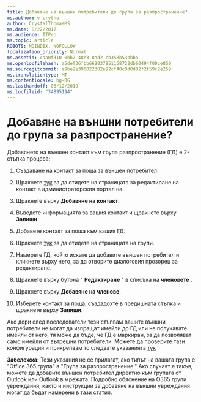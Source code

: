 ```yaml
---
title: Добавяне на външни потребители до група за разпространение?
ms.author: v-crytho
author: CrystalThomasMS
ms.date: 8/22/2017
ms.audience: ITPro
ms.topic: article
ROBOTS: NOINDEX, NOFOLLOW
localization_priority: Normal
ms.assetid: caa0f310-0bb7-48e3-8ad2-cb358b53bbba
ms.openlocfilehash: a5def36fbb662037851158722db60494f00ce850
ms.sourcegitcommit: a9be2e396022382e92cf40c0d0d82f2f59c2e259
ms.translationtype: MT
ms.contentlocale: bg-BG
ms.lasthandoff: 06/12/2019
ms.locfileid: "34895194"
---
```

# <a name="adding-external-users-to-a-distribution-group"></a>Добавяне на външни потребители до група за разпространение?

Добавянето на външен контакт към група разпространение (ГД) е 2-стъпка процеса:
  
1. Създаване на контакт за поща за външен потребител:
    
1. Щракнете [тук](https://admin.microsoft.com/adminportal/home#/Contact) за да отидете на страницата за редактиране на контакт в администраторския портал на. 
    
2. Щракнете върху **Добавяне на контакт**.
    
3. Въведете информацията за вашия контакт и щракнете върху **Запиши**.
    
2. Добавете контакт за поща към вашия ГД:
    
1. Щракнете [тук](https://admin.microsoft.com/adminportal/home#/groups) за да отидете на страницата на групи. 
    
2. Намерете ГД, който искате да добавите външен потребител и кликнете върху него, за да отворите диалоговия прозорец за редактиране.
    
3. Щракнете върху бутона " **Редактиране** " в списъка на **членовете** . 
    
4. Щракнете върху **Добавяне на членове**.
    
5. Изберете контакт за поща, създадохте в предишната стъпка и щракнете върху **Запиши**.
    
Ако дори след последователи тези стъпвам вашите външни потребители не могат да изпращат имейли до ГД или не получавате имейли от него, тя може да бъде, че ГД е маркиран, за да позволяват само имейли от вътрешни потребители. Можете да проверите тази конфигурация и прикрепвам то следвате указанията [тук](https://support.office.com/article/Fix-email-delivery-issues-for-error-code-5-7-133-in-Office-365-991abc19-7756-438f-abcb-39f69b80f284.aspx)
  
 **Забележка:** Тези указания не се прилагат, ако типът на вашата група е "Office 365 група" а "Група за разпространение." Ако случаят е такъв, можете да добавите външен потребител директно към групата от Outlook или Outlook в мрежата. Подробно обяснение на O365 групи увреждания, както и инструкции за добавяне на външни увреждания могат да бъдат намерени в [тази статия](https://support.office.com/article/Guest-access-in-Office-365-Groups-bfc7a840-868f-4fd6-a390-f347bf51aff6.aspx).
  